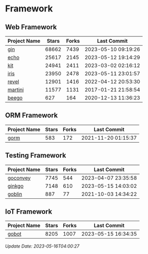 # Framework

## Web Framework
| Project Name | Stars | Forks | Last Commit |
| ------------ | ----- | ----- | ----------- |
| [gin](https://github.com/gin-gonic/gin) | 68662 | 7439 | 2023-05-10 09:19:26 |
| [echo](https://github.com/labstack/echo) | 25617 | 2145 | 2023-05-12 19:14:29 |
| [kit](https://github.com/go-kit/kit) | 24941 | 2411 | 2023-03-02 02:16:12 |
| [iris](https://github.com/kataras/iris) | 23950 | 2478 | 2023-05-11 23:01:57 |
| [revel](https://github.com/revel/revel) | 12901 | 1416 | 2022-04-12 20:53:30 |
| [martini](https://github.com/go-martini/martini) | 11577 | 1131 | 2017-01-21 21:58:54 |
| [beego](https://github.com/astaxie/beego) | 627 | 164 | 2020-12-13 11:36:23 |

## ORM Framework
| Project Name | Stars | Forks | Last Commit |
| ------------ | ----- | ----- | ----------- |
| [gorm](https://github.com/jinzhu/gorm) | 583 | 172 | 2021-11-20 01:15:37 |

## Testing Framework
| Project Name | Stars | Forks | Last Commit |
| ------------ | ----- | ----- | ----------- |
| [goconvey](https://github.com/smartystreets/goconvey) | 7745 | 544 | 2023-04-07 23:35:58 |
| [ginkgo](https://github.com/onsi/ginkgo) | 7148 | 610 | 2023-05-15 14:03:02 |
| [goblin](https://github.com/franela/goblin) | 887 | 77 | 2021-10-03 14:34:22 |

## IoT Framework
| Project Name | Stars | Forks | Last Commit |
| ------------ | ----- | ----- | ----------- |
| [gobot](https://github.com/hybridgroup/gobot) | 8205 | 1007 | 2023-05-15 16:34:35 |

*Update Date: 2023-05-16T04:00:27*